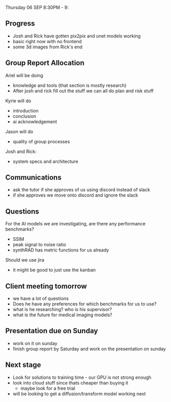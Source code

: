 Thursday 06 SEP 8:30PM - 9:

## Progress
- Josh and Rick have gotten pix2pix and unet models working
- basic right now with no frontend
- some 3d images from Rick's end

## Group Report Allocation
Ariel will be doing
- knowledge and tools (that section is mostly research)
- After josh and rick fill out the stuff we can all do plan and risk stuff

Kyrie will do 
- introduction
- conclusion
- ai acknowledgement

Jason will do
- quality of group processes

Josh and Rick:
- system specs and architecture

## Communications
- ask the tutor if she approves of us using discord instead of slack
- if she approves we move onto discord and ignore the slack

## Questions
For the AI models we are investigating, are there any performance benchmarks?
- SSIM 
- peak signal to noise ratio
- synthRAD has metric functions for us already

Should we use jira
- it might be good to just use the kanban

## Client meeting tomorrow
- we have a lot of questions
- Does he have any preferences for which benchmarks for us to use?
- what is he researching? who is his supervisor? 
- what is the future for medical imaging models?

## Presentation due on Sunday
- work on it on sunday
- finish group report by Saturday and work on the presentation on sunday

## Next stage
- Look for solutions to training time - our GPU is not strong enough
- look into cloud stuff since thats cheaper than buying it
    - maybe look for a free trial
- will be looking to get a diffusion/transform model working next